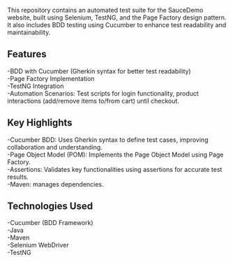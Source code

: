 This repository contains an automated test suite for the SauceDemo website, built using Selenium, TestNG, and the Page Factory design pattern. It also includes BDD testing using Cucumber to enhance test readability and maintainability.



## Features</br>
-BDD with Cucumber (Gherkin syntax for better test readability)</br>
-Page Factory Implementation</br>
-TestNG Integration</br>
-Automation Scenarios: Test scripts for login functionality, product interactions (add/remove items to/from cart) until checkout.</br>



## Key Highlights</br>
-Cucumber BDD: Uses Gherkin syntax to define test cases, improving collaboration and understanding.</br>
-Page Object Model (POM): Implements the Page Object Model using Page Factory.</br>
-Assertions: Validates key functionalities using assertions for accurate test results.</br>
-Maven: manages dependencies.</br>

## Technologies Used</br>
-Cucumber (BDD Framework)</br>
-Java</br>
-Maven</br>
-Selenium WebDriver</br>
-TestNG</br>
